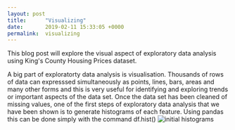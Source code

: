 ```yaml
---
layout: post
title:      "Visualizing"
date:       2019-02-11 15:33:05 +0000
permalink:  visualizing
---
```



This blog post will explore the visual aspect of exploratory data analysis using King's County Housing Prices dataset.

A big part of exploratorty data analysis is visualisation. Thousands of rows of data can expresssed simultaneously as points, lines, bars, areas and many other forms and this is very useful for identifying and exploring trends or important aspects of the data set. Once the data set has been cleaned of missing values, one of the first steps of exploratory data analysis that we have been shown is to generate histograms of each feature. Using pandas this can be done simply with the command df.hist()
![initial histograms](https://imgur.com/81SfMKV)

